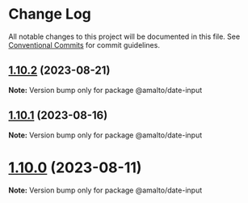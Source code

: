 # Change Log

All notable changes to this project will be documented in this file. See
[Conventional Commits](https://conventionalcommits.org) for commit guidelines.

## [1.10.2](https://github.com/amalto/platform6-ui-components/compare/@amalto/date-input@1.10.1...@amalto/date-input@1.10.2) (2023-08-21)

**Note:** Version bump only for package @amalto/date-input

## [1.10.1](https://github.com/amalto/platform6-ui-components/compare/@amalto/date-input@1.10.0...@amalto/date-input@1.10.1) (2023-08-16)

**Note:** Version bump only for package @amalto/date-input

# [1.10.0](https://github.com/amalto/platform6-ui-components/compare/@amalto/date-input@1.9.28...@amalto/date-input@1.10.0) (2023-08-11)

**Note:** Version bump only for package @amalto/date-input
